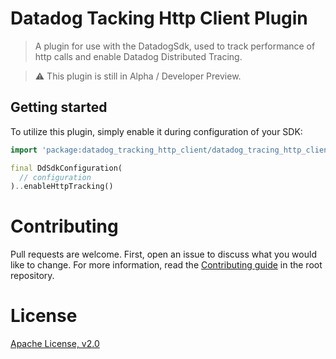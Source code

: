 
# Datadog Tacking Http Client Plugin

> A plugin for use with the DatadogSdk, used to track performance of http calls and enable Datadog Distributed Tracing.

> ⚠️ This plugin is still in Alpha / Developer Preview. 

## Getting started

To utilize this plugin, simply enable it during configuration of your SDK:

```dart
import 'package:datadog_tracking_http_client/datadog_tracing_http_client.dart'

final DdSdkConfiguration(
  // configuration
)..enableHttpTracking()
```

# Contributing

Pull requests are welcome. First, open an issue to discuss what you would like
to change. For more information, read the [Contributing
guide](../../CONTRIBUTING.md) in the root repository.

# License

[Apache License, v2.0](LICENSE)
